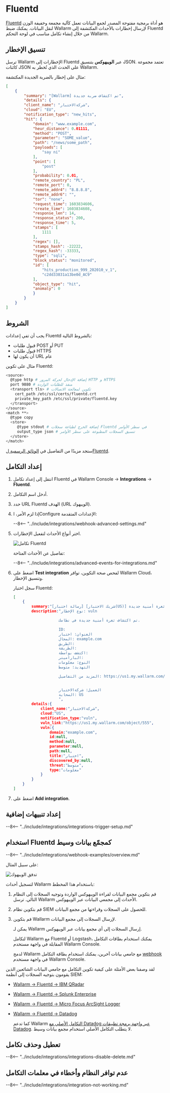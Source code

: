 # Fluentd

[Fluentd](https://www.fluentd.org/) هو أداة برمجية مفتوحة المصدر لجمع البيانات تعمل كآلية مجمعة وخفيفة الوزن لنقل البيانات. يمكنك ضبط Wallarm لإرسال إخطارات بالأحداث المكتشفة إلى Fluentd من خلال إنشاء تكامل مناسب في لوحة التحكم Wallarm.

## تنسيق الإخطار

ترسل Wallarm الإخطارات إلى Fluentd عبر **الويبهوكس** بتنسيق JSON. تعتمد مجموعة كائنات JSON على الحدث الذي تُخطر به Wallarm.

مثال على إخطار بالضربة الجديدة المكتشفة:

```json
[
    {
        "summary": "[Wallarm] تم اكتشاف ضربة جديدة",
        "details": {
        "client_name": "شركةالاختبار",
        "cloud": "EU",
        "notification_type": "new_hits",
        "hit": {
            "domain": "www.example.com",
            "heur_distance": 0.01111,
            "method": "POST",
            "parameter": "SOME_value",
            "path": "/news/some_path",
            "payloads": [
                "say ni"
            ],
            "point": [
                "post"
            ],
            "probability": 0.01,
            "remote_country": "PL",
            "remote_port": 0,
            "remote_addr4": "8.8.8.8",
            "remote_addr6": "",
            "tor": "none",
            "request_time": 1603834606,
            "create_time": 1603834608,
            "response_len": 14,
            "response_status": 200,
            "response_time": 5,
            "stamps": [
                1111
            ],
            "regex": [],
            "stamps_hash": -22222,
            "regex_hash": -33333,
            "type": "sqli",
            "block_status": "monitored",
            "id": [
                "hits_production_999_202010_v_1",
                "c2dd33831a13be0d_AC9"
            ],
            "object_type": "hit",
            "anomaly": 0
            }
        }
    }
]
```

## الشروط

يجب أن تفي إعدادات Fluentd بالشروط التالية:

* قبول طلبات POST أو PUT
* قبول طلبات HTTPS
* أن يكون لها URL عام

مثال على تكوين Fluentd:

```bash linenums="1"
<source>
  @type http # إضافة الإدخال لحركة المرور HTTP و HTTPS
  port 9880 # منفذ للطلبات الواردة
  <transport tls> # تكوين لمعالجة الاتصالات
    cert_path /etc/ssl/certs/fluentd.crt
    private_key_path /etc/ssl/private/fluentd.key
  </transport>
</source>
<match **>
  @type copy
  <store>
     @type stdout # إضافة الخرج لطباعة سجلات Fluentd في سطر الأوامر
     output_type json # تنسيق السجلات المطبوعة على سطر الأوامر
  </store>
</match>
```

ستجد مزيدًا من التفاصيل في [الوثائق الرسمية لFluentd](https://docs.datadoghq.com/integrations/fluentd).

## إعداد التكامل

1. انتقل إلى إعداد تكامل Fluentd في Wallarm Console → **Integrations** → **Fluentd**.
1. أدخل اسم التكامل.
1. حدد URL Fluentd الهدف (URL الويبهوك).
1. إذا لزم الأمر، اConfigure الإعدادات المتقدمة:

    --8<-- "../include/integrations/webhook-advanced-settings.md"
1. اختر أنواع الأحداث لتفعيل الإخطارات.

    ![تكامل Fluentd](../../../images/user-guides/settings/integrations/add-fluentd-integration.png)

    تفاصيل عن الأحداث المتاحة:

    --8<-- "../include/integrations/advanced-events-for-integrations.md"

1. اضغط على **Test integration** لفحص صحة التكوين، توافر Wallarm Cloud، وتنسيق الإخطار.

    سجل اختبار Fluentd:

    ```json
    [
        {
            summary:"[رسالة اختبار] [شريك الاختبار(US)] تم اكتشاف ثغرة أمنية جديدة",
            description:"نوع الإخطار: vuln

                        تم اكتشاف ثغرة أمنية جديدة في نظامك.

                        ID: 
                        العنوان: اختبار
                        المجال: example.com
                        الطريق: 
                        الطريقة: 
                        اكتشف بواسطة: 
                        الباراميتر: 
                        النوع: معلومات
                        التهديد: متوسط

                        المزيد من التفاصيل: https://us1.my.wallarm.com/object/555


                        العميل: شركةالاختبار
                        السحابة: US
                        ",
            details:{
                client_name:"شركةالاختبار",
                cloud:"US",
                notification_type:"vuln",
                vuln_link:"https://us1.my.wallarm.com/object/555",
                vuln:{
                    domain:"example.com",
                    id:null,
                    method:null,
                    parameter:null,
                    path:null,
                    title:"اختبار",
                    discovered_by:null,
                    threat:"متوسط",
                    type:"معلومات"
                }
            }
        }
    ]
    ```

1. اضغط على **Add integration**.

## إعداد تنبيهات إضافية

--8<-- "../include/integrations/integrations-trigger-setup.md"

## استخدام Fluentd كمجمّع بيانات وسيط

--8<-- "../include/integrations/webhook-examples/overview.md"

على سبيل المثال:

![تدفق الويبهوك](../../../images/user-guides/settings/integrations/webhook-examples/fluentd/qradar-scheme.png)

لتسجيل أحداث Wallarm باستخدام هذا المخطط:

1. قم بتكوين مجمع البيانات لقراءة الويبهوكس الواردة وتوجيه السجلات إلى النظام التالي. ترسل Wallarm الأحداث إلى مجمعي البيانات عبر الويبهوكس.
1. قم بتكوين نظام SIEM للحصول على السجلات وقراءتها من مجمع البيانات.
1. قم بتكوين Wallarm لإرسال السجلات إلى مجمع البيانات.

    يمكن لـ Wallarm إرسال السجلات إلى أي مجمع بيانات عبر الويبهوكس.

    لتكامل Wallarm مع Fluentd أو Logstash، يمكنك استخدام بطاقات التكامل المقابلة في واجهة مستخدم Wallarm Console.

    لدمج Wallarm مع جامعي بيانات آخرين، يمكنك استخدام بطاقة التكامل [webhook](webhook.md) في واجهة مستخدم Wallarm Console.

لقد وصفنا بعض الأمثلة على كيفية تكوين التكامل مع جامعي البيانات الشائعين الذين يقومون بتوجيه السجلات إلى أنظمة SIEM:

* [Wallarm → Fluentd → IBM QRadar](webhook-examples/fluentd-qradar.md)
* [Wallarm → Fluentd → Splunk Enterprise](webhook-examples/fluentd-splunk.md)
* [Wallarm → Fluentd → Micro Focus ArcSight Logger](webhook-examples/fluentd-arcsight-logger.md)
* [Wallarm → Fluentd → Datadog](webhook-examples/fluentd-logstash-datadog.md)

    كما تدعم Wallarm [التكامل الأصلي مع Datadog عبر واجهة برمجة تطبيقات Datadog](datadog.md). لا يتطلب التكامل الأصلي استخدام مجمع بيانات وسيط.

## تعطيل وحذف تكامل

--8<-- "../include/integrations/integrations-disable-delete.md"

## عدم توافر النظام وأخطاء في معلمات التكامل

--8<-- "../include/integrations/integration-not-working.md"